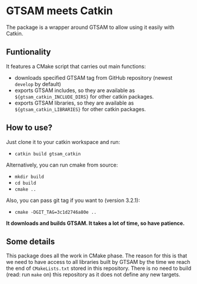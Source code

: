 # GTSAM meets Catkin #
The package is a wrapper around GTSAM to allow using it easily with Catkin.

## Funtionality ##
It features a CMake script that carries out main functions:
- downloads specified GTSAM tag from GitHub repository (newest `develop` by
  default)
- exports GTSAM includes, so they are available as
  `${gtsam_catkin_INCLUDE_DIRS}` for other catkin packages.
- exports GTSAM libraries, so they are available as `${gtsam_catkin_LIBRARIES}`
  for other catkin packages.

## How to use? ##
Just clone it to your catkin workspace and run:
- `catkin build gtsam_catkin`

Alternatively, you can run cmake from source:
- `mkdir build`
- `cd build`
- `cmake ..`

Also, you can pass git tag if you want to (version 3.2.1):
- `cmake -DGIT_TAG=3c1d2746a80e ..`

**It downloads and builds GTSAM. It takes a lot of time, so have patience.**

## Some details ##
This package does all the work in CMake phase. The reason for this is that we
need to have access to all libraries built by GTSAM by the time we reach the
end of `CMakeLists.txt` stored in this repository. There is no need to build
(read: run `make` on) this repository as it does not define any new targets.
